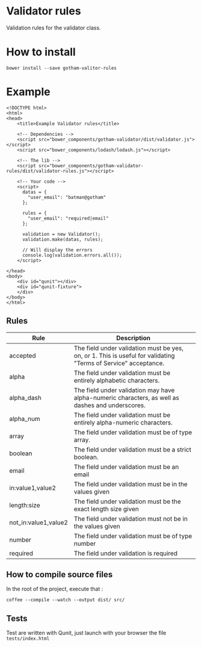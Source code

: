 # Validator rules

Validation rules for the validator class.

# How to install
```
bower install --save gotham-valitor-rules
```

# Example

```
<!DOCTYPE html>
<html>
<head>
    <title>Example Validator rules</title>

    <!-- Dependencies -->
    <script src="bower_components/gotham-validator/dist/validator.js"></script>
    <script src="bower_components/lodash/lodash.js"></script>

    <!-- The lib -->
    <script src="bower_components/gotham-validator-rules/dist/validator-rules.js"></script>

    <!-- Your code -->
    <script>
      datas = {
        "user_email": "batman@gotham"
      };

      rules = {
        "user_email": "required|email"
      };

      validation = new Validator();
      validation.make(datas, rules);

      // Will display the errors
      console.log(validation.errors.all());
    </script>

</head>
<body>
    <div id="qunit"></div>
    <div id="qunit-fixture">
    </div>
</body>
</html>
```

## Rules
| Rule            | Description                                                                                                    |
|-----------------|----------------------------------------------------------------------------------------------------------------|
| accepted        | The field under validation must be yes, on, or 1. This is useful for validating "Terms of Service" acceptance. |
| alpha           | The field under validation must be entirely alphabetic characters.                                             |
| alpha_dash      | The field under validation may have alpha-numeric characters, as well as dashes and underscores.               |
| alpha_num       | The field under validation must be entirely alpha-numeric characters.                                          |
| array           | The field under validation must be of type array.                                                              |
| boolean         | The field under validation must be a strict boolean.                                                           |
| email           | The field under validation must be an email                                                                    |
| in:value1,value2 | The field under validation must be in the values given                                                       |
| length:size     | The field under validation must be the exact length size given                                                 |
| not_in:value1,value2 | The field under validation must not be in the values given                                                       |
| number          | The field under validation must be of type number                                                              |
| required        | The field under validation is required                                                                         |


## How to compile source files

In the root of the project, execute that :

```
coffee --compile --watch --output dist/ src/
```

## Tests
Test are written with Qunit, just launch with your browser the file ```tests/index.html```
